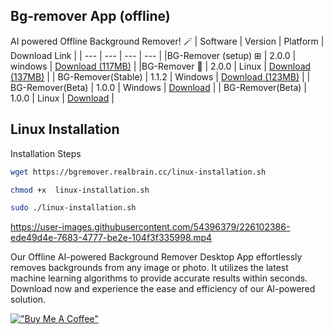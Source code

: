 ## Bg-remover App (offline)

AI powered Offline Background Remover! 🪄
| Software | Version | Platform | Download Link |
| --- | --- | --- | --- |
|BG-Remover (setup) ⊞ | 2.0.0 | windows | [Download (117MB)](https://github.com/developersharif/bgremover-app/releases/download/v2.0.0/bg-remover-setup-2.0.0.exe) |
|BG-Remover 🐧 | 2.0.0 | Linux | [Download (137MB)](https://github.com/developersharif/bgremover-app/releases/download/v2.0.0/bg-remover-linux.Remover) |
| BG-Remover(Stable) | 1.1.2 | Windows | [Download (123MB)](https://github.com/developersharif/bgremover-app/releases/download/v1.1.2/BG-Remover.exe) |
| BG-Remover(Beta) | 1.0.0 | Windows | [Download](https://github.com/developersharif/bgremover-app/releases/download/v1.0.0/BG.Remover.exe) |
| BG-Remover(Beta) | 1.0.0 | Linux | [Download](https://github.com/developersharif/bgremover-app/releases/download/v1.0.0/BG.Remover) |

## Linux Installation

Installation Steps

```bash
wget https://bgremover.realbrain.cc/linux-installation.sh
```

```bash
chmod +x  linux-installation.sh

```

```bash
sudo ./linux-installation.sh
```

https://user-images.githubusercontent.com/54396379/226102386-ede49d4e-7683-4777-be2e-104f3f335998.mp4

Our Offline AI-powered Background Remover Desktop App effortlessly removes backgrounds from any image or photo. It utilizes the latest machine learning algorithms to provide accurate results within seconds. Download now and experience the ease and efficiency of our AI-powered solution.

[!["Buy Me A Coffee"](https://www.buymeacoffee.com/assets/img/custom_images/orange_img.png)](https://www.buymeacoffee.com/developersharif)
